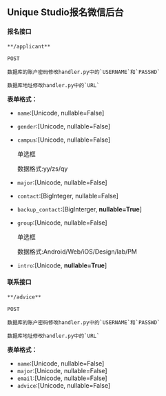 ## Unique Studio报名微信后台

#### **报名接口**

	**/applicant**

	POST

	数据库的账户密码修改handler.py中的`USERNAME`和`PASSWD`

	数据库地址修改handler.py中的`URL`

**表单格式：**

- `name`:[Unicode, nullable=False]


- `gender`:[Unicode, nullable=False]


- `campus`:[Unicode, nullable=False]

	单选框

	数据格式:yy/zs/qy

- `major`:[Unicode, nullable=False]


- `contact`:[BigInteger, nullable=False]


- `backup_contact`:[BigInterger, **nullable=True**]


- `group`:[Unicode, nullable=False]

	单选框

	数据格式:Android/Web/iOS/Design/lab/PM

- `intro`:[Unicode, **nullable=True**]

#### 联系接口

	**/advice**

	POST

	数据库的账户密码修改handler.py中的`USERNAME`和`PASSWD`

	数据库地址修改handler.py中的`URL`

**表单格式：**

- `name`:[Unicode, nullable=False]
- `major`:[Unicode, nullable=False]
- `email`:[Unicode, nullable=False]
- `advice`:[Unicode, nullable=False]